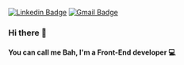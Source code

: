 [![Linkedin Badge](https://img.shields.io/badge/-BarbaraViana-blue?style=flat-square&logo=Linkedin&logoColor=white&link=https://www.linkedin.com/in/vianabsouza/)](https://www.linkedin.com/in/vianabsouza/) [![Gmail Badge](https://img.shields.io/badge/-vianabsouza@gmail.com-c14438?style=flat-square&logo=Gmail&logoColor=white&link=mailto:vianabsouza@gmail.com)](mailto:vianabsouza@gmail.com)

### Hi there :wave:
#### You can call me Bah, I'm a Front-End developer :computer:

<!--
**vianabsouza/vianabsouza** is a ✨ _special_ ✨ repository because its `README.md` (this file) appears on your GitHub profile.

- 🔭 I’m currently working on a social project.
- 🌱 I’m currently learning HTML, CSS and JS.
- 👯 I’m looking to collaborate on projects to help me improve my skills.

“Simplicity is the soul of efficiency.” – Austin Freeman
